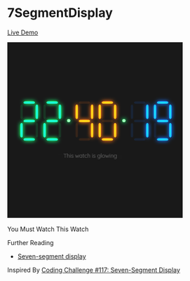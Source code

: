 # 7SegmentDisplay

[Live Demo](https://anuraghazra.github.io/CanvasFun/sevenSegmentDisplay/)

![ParticleShift](../thumbnails/7segment_400x400-min.png)

You Must Watch This Watch 

Further Reading
* [Seven-segment display](https://en.wikipedia.org/wiki/Seven-segment_display)

Inspired By [Coding Challenge #117: Seven-Segment Display](https://youtu.be/MlRlgbrAVOs)
